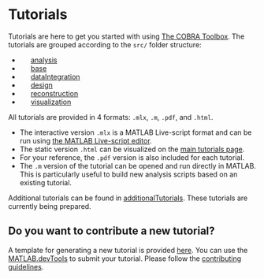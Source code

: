 # Tutorials

Tutorials are here to get you started with using [The COBRA Toolbox](https://opencobra.github.io/cobratoolbox/latest/index.html). The tutorials are grouped according to the `src/` folder structure:

- <img src="https://prince.lcsb.uni.lu/img/icon_analysis.png" height="14px">&nbsp;&nbsp;[analysis](analysis/)
- <img src="https://prince.lcsb.uni.lu/img/icon_base.png" height="14px">&nbsp;&nbsp;[base](base/)
- <img src="https://prince.lcsb.uni.lu/img/icon_di.png" height="14px">&nbsp;&nbsp;[dataIntegration](dataIntegration/)
- <img src="https://prince.lcsb.uni.lu/img/icon_design.png" height="14px">&nbsp;&nbsp;[design](design/)
- <img src="https://prince.lcsb.uni.lu/img/icon_reconstruction.png" height="14px">&nbsp;&nbsp;[reconstruction](reconstruction/)
- <img src="https://prince.lcsb.uni.lu/img/icon_visualization.png" height="14px">&nbsp;&nbsp;[visualization](visualization/)

All tutorials are provided in 4 formats: `.mlx`, `.m`, `.pdf`, and `.html`.

- The interactive version `.mlx` is a MATLAB Live-script format and can be run using [the MATLAB Live-script editor](https://nl.mathworks.com/help/matlab/matlab_prog/what-is-a-live-script.html).
- The static version `.html` can be visualized on the [main tutorials page](https://opencobra.github.io/cobratoolbox/latest/tutorials/index.html).
- For your reference, the `.pdf` version is also included for each tutorial.
- The `.m` version of the tutorial can be opened and run directly in MATLAB. This is particularly useful to build new analysis scripts based on an existing tutorial.

Additional tutorials can be found in [additionalTutorials](additionalTutorials/). These tutorials are currently being prepared.

## Do you want to contribute a new tutorial?

A template for generating a new tutorial is provided [here](additionalTutorials/tutorial_template.mlx). You can use the [MATLAB.devTools](https://github.com/opencobra/MATLAB.devTools) to submit your tutorial. Please follow the [contributing guidelines](https://opencobra.github.io/cobratoolbox/docs/contributing.html).
